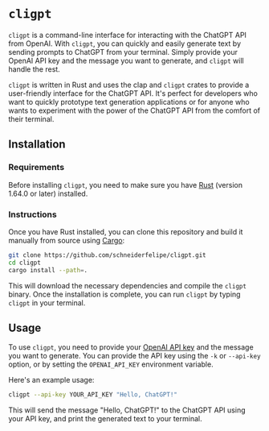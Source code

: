 # `cligpt`

`cligpt` is a command-line interface for interacting with the ChatGPT API from OpenAI.
With `cligpt`,
you can quickly and easily generate text by sending prompts to ChatGPT from your terminal.
Simply provide your OpenAI API key and the message you want to generate,
and `cligpt` will handle the rest.

`cligpt` is written in Rust and uses the clap and `cligpt` crates to provide a user-friendly interface for the ChatGPT API.
It's perfect for developers who want to quickly prototype text generation applications or for anyone who wants to experiment with the power of the ChatGPT API from the comfort of their terminal.

## Installation

### Requirements

Before installing `cligpt`,
you need to make sure you have [Rust](https://www.rust-lang.org/tools/install) (version 1.64.0 or later) installed.

### Instructions

Once you have Rust installed,
you can clone this repository and build it manually from source using [Cargo](https://doc.rust-lang.org/cargo/):

```bash
git clone https://github.com/schneiderfelipe/cligpt.git
cd cligpt
cargo install --path=.
```

This will download the necessary dependencies and compile the `cligpt` binary.
Once the installation is complete,
you can run `cligpt` by typing `cligpt` in your terminal.

## Usage

To use `cligpt`,
you need to provide your [OpenAI API key](https://platform.openai.com/account/api-keys) and the message you want to generate.
You can provide the API key using the `-k` or `--api-key` option,
or by setting the `OPENAI_API_KEY` environment variable.

Here's an example usage:

```bash
cligpt --api-key YOUR_API_KEY "Hello, ChatGPT!"
```

This will send the message "Hello, ChatGPT!" to the ChatGPT API using your API key,
and print the generated text to your terminal.
